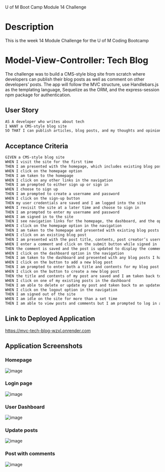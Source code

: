 U of M Boot Camp Module 14 Challenge

# Description
This is the week 14 Module Challenge for the U of M Coding Bootcamp

# Model-View-Controller: Tech Blog
The challenge was to build a CMS-style blog site from scratch where developers can publish their blog posts as well as comment on other developers’ posts. The app will follow the MVC structure, use Handlebars.js as the templating language, Sequelize as the ORM, and the express-session npm package for authentication.

## User Story
```md
AS A developer who writes about tech
I WANT a CMS-style blog site
SO THAT I can publish articles, blog posts, and my thoughts and opinions
```

## Acceptance Criteria
```md
GIVEN a CMS-style blog site
WHEN I visit the site for the first time
THEN I am presented with the homepage, which includes existing blog posts if any have been posted; navigation links for the homepage and the dashboard; and the option to log in
WHEN I click on the homepage option
THEN I am taken to the homepage
WHEN I click on any other links in the navigation
THEN I am prompted to either sign up or sign in
WHEN I choose to sign up
THEN I am prompted to create a username and password
WHEN I click on the sign-up button
THEN my user credentials are saved and I am logged into the site
WHEN I revisit the site at a later time and choose to sign in
THEN I am prompted to enter my username and password
WHEN I am signed in to the site
THEN I see navigation links for the homepage, the dashboard, and the option to log out
WHEN I click on the homepage option in the navigation
THEN I am taken to the homepage and presented with existing blog posts that include the post title and the date created
WHEN I click on an existing blog post
THEN I am presented with the post title, contents, post creator’s username, and date created for that post and have the option to leave a comment
WHEN I enter a comment and click on the submit button while signed in
THEN the comment is saved and the post is updated to display the comment, the comment creator’s username, and the date created
WHEN I click on the dashboard option in the navigation
THEN I am taken to the dashboard and presented with any blog posts I have already created and the option to add a new blog post
WHEN I click on the button to add a new blog post
THEN I am prompted to enter both a title and contents for my blog post
WHEN I click on the button to create a new blog post
THEN the title and contents of my post are saved and I am taken back to an updated dashboard with my new blog post
WHEN I click on one of my existing posts in the dashboard
THEN I am able to delete or update my post and taken back to an updated dashboard
WHEN I click on the logout option in the navigation
THEN I am signed out of the site
WHEN I am idle on the site for more than a set time
THEN I am able to view posts and comments but I am prompted to log in again before I can add, update, or delete posts
```
## Link to Deployed Application
https://mvc-tech-blog-wzxl.onrender.com

## Application Screenshots

### Homepage
![image](https://github.com/user-attachments/assets/7ee9b62b-d805-4fd7-a1c2-db674f56831f)

### Login page
![image](https://github.com/user-attachments/assets/bba2f25e-9879-45a2-a4fb-143adab76839)

### User Dashboard
![image](https://github.com/user-attachments/assets/fa21dcbc-b265-4cf9-87f7-72079fa9dfa6)

### Update posts
![image](https://github.com/user-attachments/assets/e8f783fd-6b93-4695-a42f-19d477d3210c)

### Post with comments
![image](https://github.com/user-attachments/assets/00e0f9a0-e256-4ace-bc24-9a998c2ab824)


